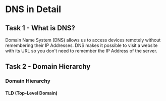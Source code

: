 # DNS in Detail

## Task 1 - What is DNS?

Domain Name System (DNS) allows us to access devices remotely without remembering their IP Addresses.
DNS makes it possible to visit a website with its URL so you don't need to remember the IP Address of the server.

## Task 2 - Domain Hierarchy

### Domain Hierarchy

#### TLD (Top-Level Domain)

